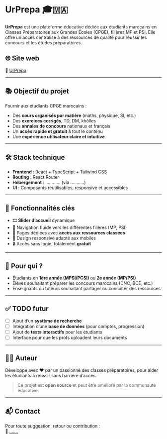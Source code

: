 # UrPrepa 🎓🇲🇦

**UrPrepa** est une plateforme éducative dédiée aux étudiants marocains en Classes Préparatoires aux Grandes Écoles (CPGE), filières MP et PSI. Elle offre un accès centralisé à des ressources de qualité pour réussir les concours et les études préparatoires.

## 🌐 Site web

🔗 [UrPrepa](...........)

---

## 📚 Objectif du projet

Fournir aux étudiants CPGE marocains :

- Des **cours organisés par matière** (maths, physique, SI, etc.)
- Des **exercices corrigés**, TD, DM, khôlles
- Des **annales de concours** nationaux et français
- Un **accès rapide et gratuit** à tout le contenu
- Une **expérience utilisateur claire et intuitive**

---

## 🛠️ Stack technique

- **Frontend** : React + TypeScript + Tailwind CSS
- **Routing** : React Router
- **Hébergement** : ............ (via ...........)
- **UI** : Composants réutilisables, responsive et accessibles

---

## 🚀 Fonctionnalités clés

- 🎞️ **Slider d’accueil** dynamique
- 🔎 Navigation fluide vers les différentes filières (MP, PSI)
- 📂 Pages dédiées avec **accès aux ressources classées**
- 📱 Design responsive adapté aux mobiles
- 🔒 Accès sans login, totalement **gratuit**

---

## 🧠 Pour qui ?

- Étudiants en **1ère année (MPSI/PCSI)** ou **2e année (MP/PSI)**
- Élèves souhaitant préparer les concours marocains (CNC, BCE, etc.)
- Enseignants ou tuteurs souhaitant partager ou consulter des ressources

---

## ✅ TODO futur

- [ ] Ajout d’un **système de recherche**
- [ ] Intégration d’une **base de données** (pour comptes, progression)
- [ ] Ajout de **tests interactifs** pour les étudiants
- [ ] Interface pour que les profs uploadent leurs documents

---

## 👨‍💻 Auteur

Développé avec ❤️ par un passionné des classes préparatoires, pour aider les étudiants à réussir sans barrière d’accès.

> Ce projet est **open source** et peut être amélioré par la communauté éducative.

---

## 📬 Contact

Pour toute suggestion, retour ou contribution :  
📧 [.......](mailto:contact@urschool.rf.gd)

